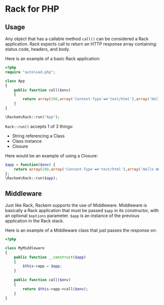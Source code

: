 # Rack for PHP

## Usage

Any object that has a callable method `call()` can be considered a Rack application. Rack expects call to return an HTTP response array containing: status code, headers, and body.

Here is an example of a basic Rack application:

```php
<?php
require "autoload.php";

class App
{
	public function call($env)
	{
		return array(200,array('Content-Type'=>'text/html'),array('Hello World!'));
	}
}

\Rackem\Rack::run("App");
```

`Rack::run()` accepts 1 of 3 things:

 - String referencing a Class
 - Class instance
 - Closure
 
Here would be an example of using a Closure:

```php
$app = function($env) {
	return array(200,array('Content-Type'=>'text/html'),array('Hello World!'));
};
\Rackem\Rack::run($app);
```

## Middleware

Just like Rack, Rackem supports the use of Middleware. Middleware is basically a Rack application that must be passed `$app` in its constructor, with an optional `$options` parameter. `$app` is an instance of the previous application in the Rack stack.

Here is an example of a Middleware class that just passes the response on:

```php
<?php

class MyMiddleware
{
	public function __construct($app)
	{
		$this->app = $app;
	}
	
	public function call($env)
	{
		return $this->app->call($env);
	}
}
```

